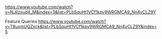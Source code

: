 <!-- Fixing bugs
The word “bug” to mean a fault in computers predates computers themselves. It was originally coined by Thomas Edison, inventor of devices such as the light bulb, the gramophone and the movie camera. He said bugs were little faults and difficulties in his inventions.
The popularity of the word bug in computers started with mechanical computers in the 1940s — one of the first computer scientists, Grace Hopper, found a moth stuck inside the mechanics of a computer which was stopping it from working. She took the moth out and added it to her log book, commenting on it being funny how in this case the little fault stopping the computer from working was literally a bug.

The process of fixing code is to remove bugs, literally or figuratively — we call this “debugging”. In our code, it’s not as simple as taking out a
428 Learn to Code Now
moth, so what does it involve? There’s no perfect way to debug code but
let’s talk about a few options.

Counting starts and ends
The first way is to make sure our code matches up on both sides. For
instance, if we’re in HTML, we need to make sure there’s the same
number of opening and closing tags:
<div>
</div>
</div>
For instance, here there’s only one opening tag but two closing tags, so
we’d need to get rid of one of them to fix the code. Watch out for your
single tags that don’t have a closing tag, such as the image tag. They can
throw your counting!
In our CSS, we might have some code that looks like:

@media (max-width: 800px) {
body {
font-size: 12px;
}
section {
padding: 20px;
}
Let’s go through our code. We have an opening round bracket, then a matching close round bracket, so that’s fine. Next we have three opening curly brackets but only two closing curly brackets. The first open curly bracket needs to match the very last one. The body
style has an open and close curly bracket, but the section style only
has one open and no close curly bracket, so we need to close our section style properly.

In Javascript, there are even more curly and round brackets, so we have to be extra careful:
$("a").on("click", function () {)
$("div").addClass("highlight)
})
There are two mistakes here. There are five open round brackets but six close round brackets. The extra one is right at the end of the first line, as we want the “on()” function to go around the function.

The second mistake is with the quote marks. We have seven of them, but there should be either six or eight as each opening quote
430 Learn to Code Now
should have a close quote. The quotes around “a” are fine. The quotes
around “click” are fine. The quotes around “div” are fine. The word
“highlight” is missing a close quote mark.

Adding backgrounds and borders
One of my favorite things to do when fixing layout issues is to add
either strange backgrounds or borders to tags. I like to add in bright red
borders or bright yellow backgrounds to see where our issue may lie.
Think of it being like a doctor testing for symptoms.
Let’s take for example a sticky bar that doesn’t stretch across the screen:
header {
position: fixed;
top: 0;
left: 0;
}
To see what the header is doing, we could add in a background color or
a border to see how big it is:

header {
position: fixed;
top: 0;
left: 0;
background-color: yellow;
}
We might notice that the header just fits to its content, so it would be a sign that we need to give it some width:
header {
position: fixed;
top: 0;
left: 0;
width: 100%;
}

Inspect element
There are sets of tools built into every web browser that are specially for coders to debug their code.
In Google Chrome, we can just go to our menu bar, go to View and there are a few options under Developer Tools. In Safari, we have to turn on Developer Tools by going to Preferences, then we’ll see a Developer option in the menu bar.

A quick way to debug is to right click on the area you want to fix and
click “Inspect Element”. This will pop open the Developer Tools that let
you see what’s going on.
We can play around with the tags and styles on our web site to get
it right.
However, it won’t save any changes. We have to remember what we
change and alter our code accordingly. The reason it doesn’t save is
because you can right click and go to Inspect Element on any web site
— you wouldn’t want other people editing your code!

We can also put some test messages in our Javascript code by using “console.log()”. For instance, we might want to see how many pixels down the page we are on scroll, but not put it directly into our web page for our users to see, so we could hide it in the Javascript console:
$(document).on("scroll", function () {
var pixels = $(document).scrollTop()
console.log("we have scrolled by... " + pixels)
})
In our Javascript console, as we scroll, we’ll see a message saying “we have scrolled by... 1”, then “we have scrolled by... 2”, etc. It’s hidden from our users but useful for us coders.

Sometimes, we might want to test our sites on our iPhones and iPads using Developer Tools. The simple way to do this is to plug your device into a Mac, then in your menu bar under Developer Tools, you’ll see your plugged-in device as an option to use over the Safari desktop browser.

Google
Guess what? Coders don’t keep all this information in their brains. They use Google to find answers all the time. If you’re having a problem or can’t remember something, the best way is to Google it! Copy and
434 Learn to Code Now
paste in your error message. Look up what “CSS overflow” is and how
it works.
There’s no shame in looking things up. I do it all the time and so does
every other coder.

Stack Overflow
One of the sites you see pop up in Google search results for code
questions is Stack Overflow, which is a question and answer
community for coders. If you get stuck and can’t find a relevant answer,
sign up and post a question. Tag it with the right languages and
hopefully someone will answer.
Other advanced coders answer questions for free because they want
to give back to the community (just like open source code). The Stack
Overflow community is very welcoming to new users.
Practice, practice, practice
The best way to learn how to fix bugs is to keep encountering them.
Don’t give up, keep at it and try and try again. It’s easy to get disillusioned when you get stuck on a problem but push your way through.
 -->

<!-- One of the most important things to remember when learning to code is there are essentially two modes: idiot or genius, with nothing in between. Unfortunately those feelings will probably never go away. Coders old and new have these two moods and it’s totally natural. It’s hard to believe that a coder of 10 or 20 years experience would feel like an idiot but it’s true. We do.
Why does this happen? When you’re coding, you’re essentially in a creative state of mind. You’re creating brand new sections, features or even sites that have never been created in this way before. You’re in the flow of creativity, you get a feeling of achievement. Everything is going well and you’re so good at this coding malarkey. It feels unstoppable and you lose track of time. Three hours of productive coding can speed by in what feels like 30 minutes.
Then. You. Get. Stuck.
Why is this code not working? It should be so simple. But it’s just
not working.
Computers are dumb. They just carry out the instructions you give them. So if it’s going wrong, it’s not the computer’s fault. It’s yours.
And that can make you feel really dumb. It’s quite incredible how
Idiot or genius?
442 Learn to Code Now
quickly the high of productive coding can turn into a low of confusion
and anger.
Usually it’s a tiny mistake that can be easily solved. Sometimes you
might fix it and you don’t really know what you did but it worked. But
as soon as it works again, the high comes back. I fixed the code. I did it.
It was me.
I. Am. A. Genius. -->


https://www.youtube.com/watch?v=NJjlzxud4_M&index=3&list=PLbSquHt1VCf1kpv9WRGMCA9_Nn4vCLZ9Y

Feature Queries
https://www.youtube.com/watch?v=T8uxmUQZsck&list=PLbSquHt1VCf1kpv9WRGMCA9_Nn4vCLZ9Y&index=5